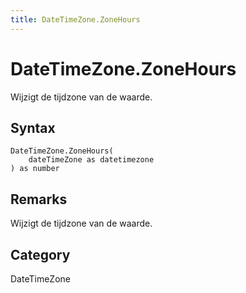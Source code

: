 ```yaml
---
title: DateTimeZone.ZoneHours
---
```


# DateTimeZone.ZoneHours


Wijzigt de tijdzone van de waarde.


## Syntax

```powerquery
DateTimeZone.ZoneHours(
    dateTimeZone as datetimezone
) as number
```


## Remarks

Wijzigt de tijdzone van de waarde.



## Category
DateTimeZone
